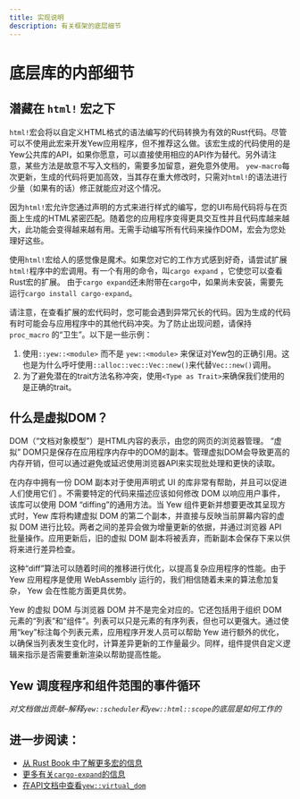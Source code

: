```yaml
---
title: 实现说明
description: 有关框架的底层细节
---
```


# 底层库的内部细节

## 潜藏在 `html!` 宏之下

`html!`宏会将以自定义HTML格式的语法编写的代码转换为有效的Rust代码。尽管可以不使用此宏来开发Yew应用程序，但不推荐这么做。该宏生成的代码使用的是Yew公共库的API，如果你愿意，可以直接使用相应的API作为替代。另外请注意，某些方法是故意不写入文档的，需要多加留意，避免意外使用。 `yew-macro`每次更新，生成的代码将更加高效，当其存在重大修改时，只需对`html!`的语法进行少量（如果有的话）修正就能应对这个情况。

因为`html!`宏允许您通过声明的方式来进行样式的编写，您的UI布局代码将与在页面上生成的HTML紧密匹配。随着您的应用程序变得更具交互性并且代码库越来越大，此功能会变得越来越有用。无需手动编写所有代码来操作DOM，宏会为您处理好这些。

使用`html!`宏给人的感觉像是魔术。如果您对它的工作方式感到好奇，请尝试扩展`html!`程序中的宏调用。有一个有用的命令，叫`cargo expand` ，它使您可以查看Rust宏的扩展。 由于`cargo expand`还未附带在`cargo`中，如果尚未安装，需要先运行`cargo install cargo-expand`。

请注意，在查看扩展的宏代码时，您可能会遇到异常冗长的代码。因为生成的代码有时可能会与应用程序中的其他代码冲突。为了防止出现问题，请保持`proc_macro` 的“卫生”。以下是一些示例：

1. 使用`::yew::<module>` 而不是 `yew::<module>` 来保证对Yew包的正确引用。这也是为什么呼吁使用`::alloc::vec::Vec::new()`来代替`Vec::new()`调用。
2. 为了避免潜在的trait方法名称冲突，使用`<Type as Trait>`来确保我们使用的是正确的trait。

## 什么是虚拟DOM？

DOM（“文档对象模型”）是HTML内容的表示，由您的网页的浏览器管理。 “虚拟” DOM只是保存在应用程序内存中的DOM的副本。管理虚拟DOM会导致更高的内存开销，但可以通过避免或延迟使用浏览器API来实现批处理和更快的读取。

在内存中拥有一份 DOM 副本对于使用声明式 UI 的库非常有帮助，并且可以促进人们使用它们 。不需要特定的代码来描述应该如何修改 DOM 以响应用户事件，该库可以使用 DOM “diffing”的通用方法。当 Yew 组件更新并想要更改其呈现方式时，Yew 库将构建虚拟 DOM 的第二个副本，并直接与反映当前屏幕内容的虚拟 DOM 进行比较。两者之间的差异会做为增量更新的依据，并通过浏览器 API 批量操作。应用更新后，旧的虚拟 DOM 副本将被丢弃，而新副本会保存下来以供将来进行差异检查。

这种“diff”算法可以随着时间的推移进行优化，以提高复杂应用程序的性能。由于 Yew 应用程序是使用 WebAssembly 运行的，我们相信随着未来的算法愈加复杂， Yew 会在性能方面更具优势。

Yew 的虚拟 DOM 与浏览器 DOM 并不是完全对应的。它还包括用于组织 DOM 元素的“列表”和“组件”。列表可以只是元素的有序列表，但也可以更强大。通过使用“key”标注每个列表元素，应用程序开发人员可以帮助 Yew 进行额外的优化，以确保当列表发生变化时，计算差异更新的工作量最少。同样，组件提供自定义逻辑来指示是否需要重新渲染以帮助提高性能。

## Yew 调度程序和组件范围的事件循环

*对文档做出贡献–解释`yew::scheduler`和`yew::html::scope`的底层是如何工作的*

## 进一步阅读：

- [从 Rust Book 中了解更多宏的信息](https://doc.rust-lang.org/stable/book/ch19-06-macros.html)
- [更多有关`cargo-expand`的信息](https://github.com/dtolnay/cargo-expand)
- [在API文档中查看`yew::virtual_dom`](https://docs.rs/yew/*/yew/virtual_dom/index.html)
